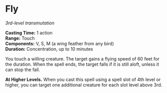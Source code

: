 # Fly 
_3rd-level transmutation_ 

**Casting Time:** 1 action    
**Range:** Touch    
**Components:** V, S, M (a wing feather from any bird)    
**Duration:** Concentration, up to 10 minutes 

You touch a willing creature. The target gains a flying speed of 60 feet for the duration. When the spell ends, the target falls if it is still aloft, unless it can stop the fall. 

**At Higher Levels.** When you cast this spell using a spell slot of 4th level or higher, you can target one additional creature for each slot level above 3rd. 
